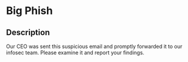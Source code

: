 # Big Phish

## Description

Our CEO was sent this suspicious email and promptly forwarded it to our infosec team. Please examine it and report your findings.
